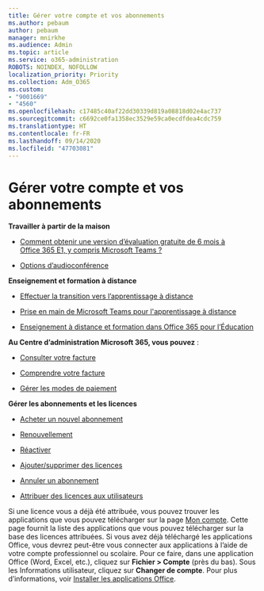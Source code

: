 ```yaml
---
title: Gérer votre compte et vos abonnements
ms.author: pebaum
author: pebaum
manager: mnirkhe
ms.audience: Admin
ms.topic: article
ms.service: o365-administration
ROBOTS: NOINDEX, NOFOLLOW
localization_priority: Priority
ms.collection: Adm_O365
ms.custom:
- "9001669"
- "4560"
ms.openlocfilehash: c17485c40af22dd30339d819a08818d02e4ac737
ms.sourcegitcommit: c6692ce0fa1358ec3529e59ca0ecdfdea4cdc759
ms.translationtype: HT
ms.contentlocale: fr-FR
ms.lasthandoff: 09/14/2020
ms.locfileid: "47703081"
---
```

# <a name="manage-your-account-and-subscriptions"></a>Gérer votre compte et vos abonnements

**Travailler à partir de la maison**
- [Comment obtenir une version d’évaluation gratuite de 6 mois à Office 365 E1, y compris Microsoft Teams ?](https://docs.microsoft.com/MicrosoftTeams/e1-trial-license)

- [Options d’audioconférence](https://docs.microsoft.com/alchemyinsights/options-for-audio-conferencing)

**Enseignement et formation à distance**

- [Effectuer la transition vers l’apprentissage à distance](https://www.microsoft.com/education/remote-learning)

- [Prise en main de Microsoft Teams pour l'apprentissage à distance](https://docs.microsoft.com/MicrosoftTeams/remote-learning-edu)

- [Enseignement à distance et formation dans Office 365 pour l’Éducation](https://docs.microsoft.com/MicrosoftTeams/remote-learning-edu)

**Au Centre d’administration Microsoft 365, vous pouvez** : 

- [Consulter votre facture](https://docs.microsoft.com/microsoft-365/commerce/billing-and-payments/view-your-bill-or-invoice) 

- [Comprendre votre facture](https://docs.microsoft.com/microsoft-365/commerce/billing-and-payments/understand-your-invoice)

- [Gérer les modes de paiement](https://docs.microsoft.com/microsoft-365/commerce/billing-and-payments/manage-payment-methods)

**Gérer les abonnements et les licences** 

- [Acheter un nouvel abonnement](https://docs.microsoft.com/microsoft-365/commerce/subscriptions/upgrade-to-different-plan)

- [Renouvellement](https://docs.microsoft.com/microsoft-365/commerce/subscriptions/renew-your-subscription) 

- [Réactiver](https://docs.microsoft.com/microsoft-365/commerce/subscriptions/reactivate-your-subscription)

- [Ajouter/supprimer des licences](https://docs.microsoft.com/microsoft-365/commerce/licenses/buy-licenses)

- [Annuler un abonnement](https://docs.microsoft.com/microsoft-365/commerce/subscriptions/cancel-your-subscription)

- [Attribuer des licences aux utilisateurs](https://docs.microsoft.com/microsoft-365/admin/manage/assign-licenses-to-users)

Si une licence vous a déjà été attribuée, vous pouvez trouver les applications que vous pouvez télécharger sur la page [Mon compte](https://portal.office.com/account/#installs). Cette page fournit la liste des applications que vous pouvez télécharger sur la base des licences attribuées. Si vous avez déjà téléchargé les applications Office, vous devrez peut-être vous connecter aux applications à l’aide de votre compte professionnel ou scolaire. Pour ce faire, dans une application Office (Word, Excel, etc.), cliquez sur **Fichier > Compte** (près du bas). Sous les Informations utilisateur, cliquez sur **Changer de compte**. Pour plus d’informations, voir [Installer les applications Office](https://docs.microsoft.com/microsoft-365/admin/setup/install-applications). 
